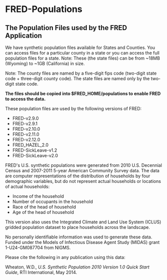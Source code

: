 # FRED-Populations
## The Population Files used by the FRED Application


We have synthetic population files available for States and Counties. You can access files for a particular county in a state or you can access the full population files for a state. Note: These (the state files) can be from ~18MB (Wyoming) to ~1GB (California) in size.

Note: The county files are named by a five-digit fips code (two-digit state code + three-digit county code). The state files  are named only by the two-digit state code.

**The files should be copied into $FRED_HOME/populations to enable FRED to access the data.**

These population files are used by the following versions of FRED:
- FRED-v2.9.0
- FRED-v2.9.1
- FRED-v2.10.0
- FRED-v2.11.0
- FRED-v2.12.0
- FRED_HAZEL_2.0
- FRED-SickLeave-v1.2
- FRED-SickLeave-v2.0

FRED's U.S. synthetic populations were generated from 2010 U.S. Decennial Census and 2007-2011 5-year American Community Survey data. The data are computer representations of the distribution of households by four demographic variables, but do not represent actual households or locations of actual households:
- Income of the household
- Number of occupants in the household
- Race of the head of household
- Age of the head of household

This version also uses the Integrated Climate and Land Use System (ICLUS) gridded population dataset to place households across the landscape.

No personally identifiable information was used to generate these data.  
Funded under the Models of Infectious Disease Agent Study (MIDAS) grant 1-U24-GM087704 from NIGMS.

Please cite the following in any publication using this data:

Wheaton, W.D., *U.S. Synthetic Population 2010 Version 1.0 Quick Start Guide*, RTI International, May 2014.

